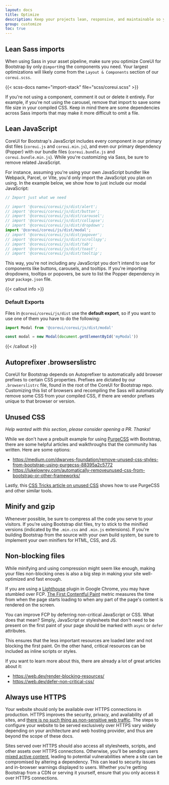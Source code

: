 ```yaml
---
layout: docs
title: Optimize
description: Keep your projects lean, responsive, and maintainable so you can deliver the best experience and focus on more important jobs.
group: customize
toc: true
---
```


## Lean Sass imports

When using Sass in your asset pipeline, make sure you optimize CoreUI for Bootstrap by only `@import`ing the components you need. Your largest optimizations will likely come from the `Layout & Components` section of our `coreui.scss`.

{{< scss-docs name="import-stack" file="scss/coreui.scss" >}}


If you're not using a component, comment it out or delete it entirely. For example, if you're not using the carousel, remove that import to save some file size in your compiled CSS. Keep in mind there are some dependencies across Sass imports that may make it more difficult to omit a file.

## Lean JavaScript

CoreUI for Bootstrap's JavaScript includes every component in our primary dist files (`coreui.js` and `coreui.min.js`), and even our primary dependency (Popper) with our bundle files (`coreui.bundle.js` and `coreui.bundle.min.js`). While you're customizing via Sass, be sure to remove related JavaScript.

For instance, assuming you're using your own JavaScript bundler like Webpack, Parcel, or Vite, you'd only import the JavaScript you plan on using. In the example below, we show how to just include our modal JavaScript:

<!-- eslint-skip -->
```js
// Import just what we need

// import '@coreui/coreui/js/dist/alert';
// import '@coreui/coreui/js/dist/button';
// import '@coreui/coreui/js/dist/carousel';
// import '@coreui/coreui/js/dist/collapse';
// import '@coreui/coreui/js/dist/dropdown';
import '@coreui/coreui/js/dist/modal';
// import '@coreui/coreui/js/dist/popover';
// import '@coreui/coreui/js/dist/scrollspy';
// import '@coreui/coreui/js/dist/tab';
// import '@coreui/coreui/js/dist/toast';
// import '@coreui/coreui/js/dist/tooltip';
```

This way, you're not including any JavaScript you don't intend to use for components like buttons, carousels, and tooltips. If you're importing dropdowns, tooltips or popovers, be sure to list the Popper dependency in your `package.json` file.

{{< callout info >}}
### Default Exports

Files in `@coreui/coreui/js/dist` use the **default export**, so if you want to use one of them you have to do the following:

<!-- eslint-skip -->
```js
import Modal from '@coreui/coreui/js/dist/modal'

const modal = new Modal(document.getElementById('myModal'))
```
{{< /callout >}}

## Autoprefixer .browserslistrc

CoreUI for Bootstrap depends on Autoprefixer to automatically add browser prefixes to certain CSS properties. Prefixes are dictated by our `.browserslistrc` file, found in the root of the CoreUI for Bootstrap repo. Customizing this list of browsers and recompiling the Sass will automatically remove some CSS from your compiled CSS, if there are vendor prefixes unique to that browser or version.

## Unused CSS

_Help wanted with this section, please consider opening a PR. Thanks!_

While we don't have a prebuilt example for using [PurgeCSS](https://github.com/FullHuman/purgecss) with Bootstrap, there are some helpful articles and walkthroughs that the community has written. Here are some options:

- <https://medium.com/dwarves-foundation/remove-unused-css-styles-from-bootstrap-using-purgecss-88395a2c5772>
- <https://lukelowrey.com/automatically-removeunused-css-from-bootstrap-or-other-frameworks/>

Lastly, this [CSS Tricks article on unused CSS](https://css-tricks.com/how-do-you-remove-unused-css-from-a-site/) shows how to use PurgeCSS and other similar tools.

## Minify and gzip

Whenever possible, be sure to compress all the code you serve to your visitors. If you're using Bootstrap dist files, try to stick to the minified versions (indicated by the `.min.css` and `.min.js` extensions). If you're building Bootstrap from the source with your own build system, be sure to implement your own minifiers for HTML, CSS, and JS.

## Non-blocking files

While minifying and using compression might seem like enough, making your files non-blocking ones is also a big step in making your site well-optimized and fast enough.

If you are using a [Lighthouse](https://developers.google.com/web/tools/lighthouse/) plugin in Google Chrome, you may have stumbled over FCP. [The First Contentful Paint](https://web.dev/fcp/) metric measures the time from when the page starts loading to when any part of the page's content is rendered on the screen.

You can improve FCP by deferring non-critical JavaScript or CSS. What does that mean? Simply, JavaScript or stylesheets that don't need to be present on the first paint of your page should be marked with `async` or `defer` attributes.

This ensures that the less important resources are loaded later and not blocking the first paint. On the other hand, critical resources can be included as inline scripts or styles.

If you want to learn more about this, there are already a lot of great articles about it:

- <https://web.dev/render-blocking-resources/>
- <https://web.dev/defer-non-critical-css/>

## Always use HTTPS

Your website should only be available over HTTPS connections in production. HTTPS improves the security, privacy, and availability of all sites, and [there is no such thing as non-sensitive web traffic](https://https.cio.gov/everything/). The steps to configure your website to be served exclusively over HTTPS vary widely depending on your architecture and web hosting provider, and thus are beyond the scope of these docs.

Sites served over HTTPS should also access all stylesheets, scripts, and other assets over HTTPS connections. Otherwise, you'll be sending users [mixed active content](https://developer.mozilla.org/en-US/docs/Web/Security/Mixed_content), leading to potential vulnerabilities where a site can be compromised by altering a dependency. This can lead to security issues and in-browser warnings displayed to users. Whether you're getting Bootstrap from a CDN or serving it yourself, ensure that you only access it over HTTPS connections.
